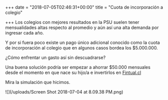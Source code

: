 +++
date = "2018-07-05T02:46:31+00:00"
title = "Cuota de incorporación a colegio"

+++
Los colegios con mejores resultados en la PSU suelen tener mensualidades altas respecto al promedio y aún así una alta demanda por ingresar cada año.

Y por si fuera poco existe un pago único adicional conocido como la cuota de incorporación al colegio que en algunos casos bordea los $5.000.000.

¿Cómo enfrentar un gasto así sin descuadrarse?

Una buena solución podría ser empezar a ahorrar $50.000 mensuales desde el momento en que nace su hijo/a e invertirlos en [Fintual.cl](www.fintual.cl)

Mira la simulación que hicimos.

![](/uploads/Screen Shot 2018-07-04 at 8.09.38 PM.png)